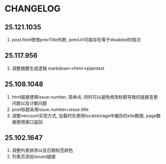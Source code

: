 # CHANGELOG

## 25.121.1035

1. post.html使用prevTitle判断, prevUrl可能存在等于disabled的情况

## 25.117.956

1. 调整摘要生成逻辑 markdown->html->plaintext

## 25.108.1048

1. html链接使用issue.number, 简单点, 同时可以避免修改标题导致的链接变更问题以及计数问题
2. post标题采用issue.number+issue.title
3. 调整vercount实现方式, 加载时先使用localstorage中缓存的site数据, page数据使用接口返回

## 25.102.1647

1. 调整列表排序以及日期标签颜色
2. 列表页添加issues链接
